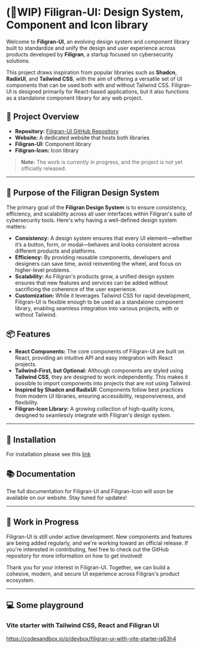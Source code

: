 # (🚧WIP) Filigran-UI: Design System, Component and Icon library

Welcome to **Filigran-UI**, an evolving design system and component library built to standardize and unify the design and user experience across products developed by **Filigran**, a startup focused on cybersecurity solutions.

This project draws inspiration from popular libraries such as **Shadcn**, **RadixUI**, and **Tailwind CSS**, with the aim of offering a versatile set of UI components that can be used both with and without Tailwind CSS. Filigran-UI is designed primarily for React-based applications, but it also functions as a standalone component library for any web project.

## 🚀 Project Overview

- **Repository:** [Filigran-UI GitHub Repository](https://github.com/FiligranHQ/filigran-ui)
- **Website:** A dedicated website that hosts both libraries
- **Filigran-UI:** Component library
- **Filigran-Icon:** Icon library

> **Note:** The work is currently in progress, and the project is not yet officially released.

---

## 🎯 Purpose of the Filigran Design System

The primary goal of the **Filigran Design System** is to ensure consistency, efficiency, and scalability across all user interfaces within Filigran's suite of cybersecurity tools. Here's why having a well-defined design system matters:

- **Consistency:** A design system ensures that every UI element—whether it’s a button, form, or modal—behaves and looks consistent across different products and platforms.
- **Efficiency:** By providing reusable components, developers and designers can save time, avoid reinventing the wheel, and focus on higher-level problems.
- **Scalability:** As Filigran's products grow, a unified design system ensures that new features and services can be added without sacrificing the coherence of the user experience.
- **Customization:** While it leverages Tailwind CSS for rapid development, Filigran-UI is flexible enough to be used as a standalone component library, enabling seamless integration into various projects, with or without Tailwind.

## 📦 Features

- **React Components:** The core components of Filigran-UI are built on React, providing an intuitive API and easy integration with React projects.
- **Tailwind-First, but Optional:** Although components are styled using **Tailwind CSS**, they are designed to work independently. This makes it possible to import components into projects that are not using Tailwind.
- **Inspired by Shadcn and RadixUI:** Components follow best practices from modern UI libraries, ensuring accessibility, responsiveness, and flexibility.
- **Filigran-Icon Library:** A growing collection of high-quality icons, designed to seamlessly integrate with Filigran's design system.

---

## 🔧 Installation

For installation please see this [link](./components/0-installation)

## 📚 Documentation

The full documentation for Filigran-UI and Filigran-Icon will soon be available on our website. Stay tuned for updates!

---

## 🚧 Work in Progress

Filigran-UI is still under active development. New components and features are being added regularly, and we're working toward an official release. If you're interested in contributing, feel free to check out the GitHub repository for more information on how to get involved!

Thank you for your interest in Filigran-UI. Together, we can build a cohesive, modern, and secure UI experience across Filigran's product ecosystem.

---

## 💻 Some playground
### Vite starter with Tailwind CSS, React and Filigran UI
https://codesandbox.io/p/devbox/filigran-ui-with-vite-starter-js63h4
